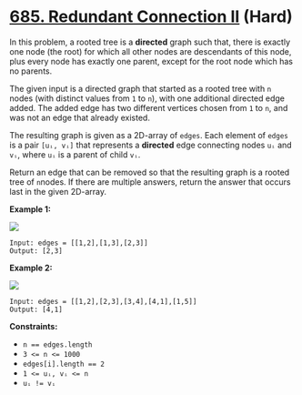# [685. Redundant Connection II][link] (Hard)

[link]: https://leetcode.com/problems/redundant-connection-ii/

In this problem, a rooted tree is a **directed** graph such that, there is exactly one node (the
root) for which all other nodes are descendants of this node, plus every node has exactly one
parent, except for the root node which has no parents.

The given input is a directed graph that started as a rooted tree with `n` nodes (with distinct
values from `1` to `n`), with one additional directed edge added. The added edge has two different
vertices chosen from `1` to `n`, and was not an edge that already existed.

The resulting graph is given as a 2D-array of `edges`. Each element of `edges` is a pair `[uᵢ, vᵢ]`
that represents a **directed** edge connecting nodes `uᵢ` and `vᵢ`, where `uᵢ` is a parent of child
`vᵢ`.

Return an edge that can be removed so that the resulting graph is a rooted tree of `n`nodes. If
there are multiple answers, return the answer that occurs last in the given 2D-array.

**Example 1:**

![](https://assets.leetcode.com/uploads/2020/12/20/graph1.jpg)

```
Input: edges = [[1,2],[1,3],[2,3]]
Output: [2,3]
```

**Example 2:**

![](https://assets.leetcode.com/uploads/2020/12/20/graph2.jpg)

```
Input: edges = [[1,2],[2,3],[3,4],[4,1],[1,5]]
Output: [4,1]
```

**Constraints:**

- `n == edges.length`
- `3 <= n <= 1000`
- `edges[i].length == 2`
- `1 <= uᵢ, vᵢ <= n`
- `uᵢ != vᵢ`
